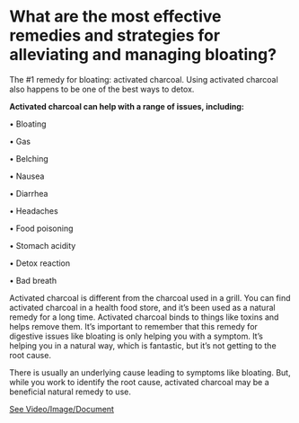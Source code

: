 # What are the most effective remedies and strategies for alleviating and managing bloating?

The #1 remedy for bloating: activated charcoal. Using activated charcoal also happens to be one of the best ways to detox.

**Activated charcoal can help with a range of issues, including:**

• Bloating

• Gas

• Belching

• Nausea

• Diarrhea

• Headaches

• Food poisoning

• Stomach acidity

• Detox reaction

• Bad breath

Activated charcoal is different from the charcoal used in a grill. You can find activated charcoal in a health food store, and it’s been used as a natural remedy for a long time. Activated charcoal binds to things like toxins and helps remove them. It’s important to remember that this remedy for digestive issues like bloating is only helping you with a symptom. It’s helping you in a natural way, which is fantastic, but it’s not getting to the root cause.

There is usually an underlying cause leading to symptoms like bloating. But, while you work to identify the root cause, activated charcoal may be a beneficial natural remedy to use.

 [See Video/Image/Document](https://hls-player.drberg.com/asset?path=migrated-assets/the-1-best-remedy-for-bloating)